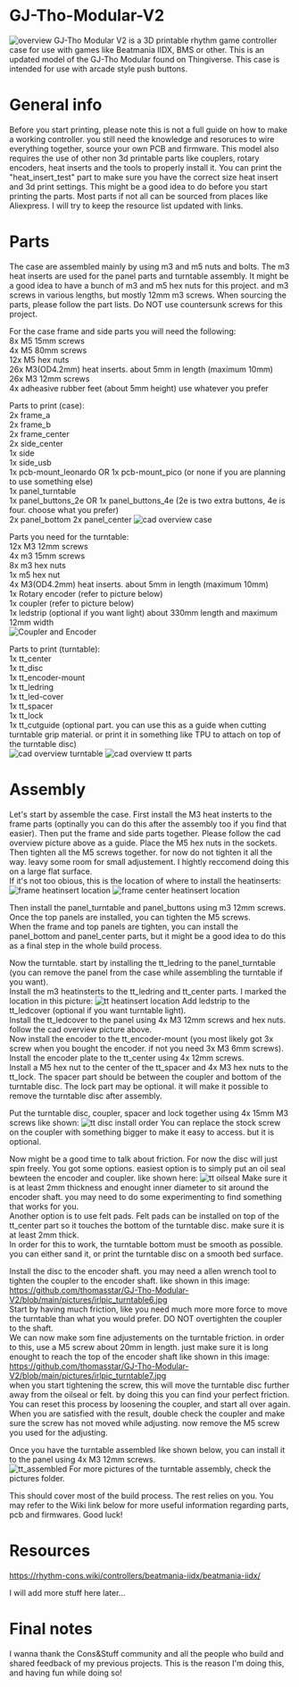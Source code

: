 # GJ-Tho-Modular-V2
![overview](https://github.com/thomasstar/GJ-Tho-Modular-V2/blob/main/pictures/overview.jpg)
GJ-Tho Modular V2 is a 3D printable rhythm game controller case for use with games like Beatmania IIDX, BMS or other. This is an updated model of the GJ-Tho Modular found on Thingiverse. This case is intended for use with arcade style push buttons.
# General info
Before you start printing, please note this is not a full guide on how to make a working controller. you still need the knowledge and resoruces to wire everything together, source your own PCB and firmware. This model also requires the use of other non 3d printable parts like couplers, rotary encoders, heat inserts and the tools to properly install it.
You can print the "heat_insert_test" part to make sure you have the correct size heat insert and 3d print settings. This might be a good idea to do before you start printing the parts.
Most parts if not all can be sourced from places like Aliexpress. I will try to keep the resource list updated with links.
# Parts
The case are assembled mainly by using m3 and m5 nuts and bolts. The m3 heat inserts are used for the panel parts and turntable assembly. It might be a good idea to have a bunch of m3 and m5 hex nuts for this project. and m3 screws in various lengths, but mostly 12mm m3 screws. When sourcing the parts, please follow the part lists. Do NOT use countersunk screws for this project.

For the case frame and side parts you will need the following:<br/>
8x M5 15mm screws<br/>
4x M5 80mm screws<br/>
12x M5 hex nuts<br/>
26x M3(OD4.2mm) heat inserts. about 5mm in length (maximum 10mm)<br/>
26x M3 12mm screws<br/>
4x adheasive rubber feet (about 5mm height) use whatever you prefer<br/>

Parts to print (case):<br/>
2x frame_a<br/>
2x frame_b<br/>
2x frame_center<br/>
2x side_center<br/>
1x side<br/>
1x side_usb<br/>
1x pcb-mount_leonardo OR 1x pcb-mount_pico (or none if you are planning to use something else)<br/>
1x panel_turntable<br/>
1x panel_buttons_2e OR 1x panel_buttons_4e (2e is two extra buttons, 4e is four. choose what you prefer)<br/>
2x panel_bottom
2x panel_center
![cad overview case](https://github.com/thomasstar/GJ-Tho-Modular-V2/blob/main/pictures/cad%20overview%20labeled.jpg)

Parts you need for the turntable:<br/>
12x M3 12mm screws<br/>
4x m3 15mm screws<br/>
8x m3 hex nuts<br/>
1x m5 hex nut<br/>
4x M3(OD4.2mm) heat inserts. about 5mm in length (maximum 10mm)<br/>
1x Rotary encoder (refer to picture below)<br/>
1x coupler (refer to picture below)<br/>
1x ledstrip (optional if you want light) about 330mm length and maximum 12mm width<br/>
![Coupler and Encoder](https://github.com/thomasstar/GJ-Tho-Modular-V2/blob/main/pictures/coupler_encoder.jpg)

Parts to print (turntable):<br/>
1x tt_center<br/>
1x tt_disc<br/>
1x tt_encoder-mount<br/>
1x tt_ledring<br/>
1x tt_led-cover<br/>
1x tt_spacer<br/>
1x tt_lock<br/>
1x tt_cutguide (optional part. you can use this as a guide when cutting turntable grip material. or print it in something like TPU to attach on top of the turntable disc)<br/>
![cad overview turntable](https://github.com/thomasstar/GJ-Tho-Modular-V2/blob/main/pictures/cad%20overview%20turntable%20lebeled.jpg)
![cad overview tt parts](https://github.com/thomasstar/GJ-Tho-Modular-V2/blob/main/pictures/cad%20overview%20tt%20parts%20labeled.png)

# Assembly
Let's start by assemble the case. First install the M3 heat insterts to the frame parts (optinally you can do this after the assembly too if you find that easier). Then put the frame and side parts together. Please follow the cad overview picture above as a guide. Place the M5 hex nuts in the sockets. Then tighten all the M5 screws together. for now do not tighten it all the way. leavy some room for small adjustement. I hightly reccomend doing this on a large flat surface.<br/>
If it's not too obious, this is the location of where to install the heatinserts:
![frame heatinsert location](https://github.com/thomasstar/GJ-Tho-Modular-V2/blob/main/pictures/frame%20heatinsert%20location.jpg)
![frame center heatinsert location](https://github.com/thomasstar/GJ-Tho-Modular-V2/blob/main/pictures/frame%20center%20heatinsert%20location.jpg)

Then install the panel_turntable and panel_buttons using m3 12mm screws. Once the top panels are installed, you can tighten the M5 screws.<br/>
When the frame and top panels are tighten, you can install the panel_bottom and panel_center parts, but it might be a good idea to do this as a final step in the whole build process.<br/>

Now the turntable. start by installing the tt_ledring to the panel_turntable (you can remove the panel from the case while assembling the turntable if you want).<br/>
Install the m3 heatinsterts to the tt_ledring and tt_center parts. I marked the location in this picture:
![tt heatinsert location](https://github.com/thomasstar/GJ-Tho-Modular-V2/blob/main/pictures/tt%20heatinsert%20location.jpg)
Add ledstrip to the tt_ledcover (optional if you want turntable light).<br/>
Install the tt_ledcover to the panel using 4x M3 12mm screws and hex nuts. follow the cad overview picture above.<br/>
Now install the encoder to the tt_encoder-mount (you most likely got 3x screw when you bought the encoder. if not you need 3x M3 6mm screws). Install the encoder plate to the tt_center using 4x 12mm screws.<br/>
Install a M5 hex nut to the center of the tt_spacer and 4x M3 hex nuts to the tt_lock. The spacer part should be between the coupler and bottom of the turntable disc. The lock part may be optional. it will make it possible to remove the turntable disc after assembly.<br/>

Put the turntable disc, coupler, spacer and lock together using 4x 15mm M3 screws like shown: 
![tt disc install order](https://github.com/thomasstar/GJ-Tho-Modular-V2/blob/main/pictures/irlpic_turntable10.jpg)
You can replace the stock screw on the coupler with something bigger to make it easy to access. but it is optional.<br/>

Now might be a good time to talk about friction. For now the disc will just spin freely. You got some options. easiest option is to simply put an oil seal bewteen the encoder and coupler. like shown here: 
![tt oilseal](https://github.com/thomasstar/GJ-Tho-Modular-V2/blob/main/pictures/irlpic_turntable8.jpg)
Make sure it is at least 2mm thickness and enought inner diameter to sit around the encoder shaft. you may need to do some experimenting to find something that works for you.<br/>
Another option is to use felt pads. Felt pads can be installed on top of the tt_center part so it touches the bottom of the turntable disc. make sure it is at least 2mm thick.<br/>
In order for this to work, the turntable bottom must be smooth as possible. you can either sand it, or print the turntable disc on a smooth bed surface.<br/>

Install the disc to the encoder shaft. you may need a allen wrench tool to tighten the coupler to the encoder shaft. like shown in this image: https://github.com/thomasstar/GJ-Tho-Modular-V2/blob/main/pictures/irlpic_turntable6.jpg<br/>
Start by having much friction, like you need much more more force to move the turntable than what you would prefer. DO NOT overtighten the coupler to the shaft.<br/>
We can now make som fine adjustements on the turntable friction. in order to this, use a M5 screw about 20mm in length. just make sure it is long enought to reach the top of the encoder shaft like shown in this image: https://github.com/thomasstar/GJ-Tho-Modular-V2/blob/main/pictures/irlpic_turntable7.jpg<br/>
when you start tightening the screw, this will move the turntable disc further away from the oilseal or felt. by doing this you can find your perfect friction.<br/>
You can reset this process by loosening the coupler, and start all over again.<br/>
When you are satisfied with the result, double check the coupler and make sure the screw has not moved while adjusting. now remove the M5 screw you used for the adjusting.<br/>

Once you have the turntable assembled like shown below, you can install it to the panel using 4x M3 12mm screws.<br/>
![tt_assembled](https://github.com/thomasstar/GJ-Tho-Modular-V2/blob/main/pictures/irlpic_turntable4.jpg)
For more pictures of the turntable assembly, check the pictures folder.<br/>

This should cover most of the build process. The rest relies on you. You may refer to the Wiki link below for more useful information regarding parts, pcb and firmwares. Good luck!

# Resources
https://rhythm-cons.wiki/controllers/beatmania-iidx/beatmania-iidx/<br/>

I will add more stuff here later...<br/>

# Final notes
I wanna thank the Cons&Stuff community and all the people who build and shared feedback of my previous projects. This is the reason I'm doing this, and having fun while doing so!

